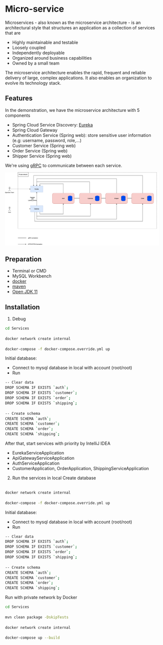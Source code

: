 # Micro-service

Microservices - also known as the microservice architecture - is an architectural style that structures an application as a collection of services that are

- Highly maintainable and testable
- Loosely coupled
- Independently deployable
- Organized around business capabilities
- Owned by a small team

The microservice architecture enables the rapid, frequent and reliable delivery of large, complex applications. It also enables an organization to evolve its technology stack.

## Features

In the demonstration, we have the microservice architecture with 5 components
- Spring Cloud Service Discovery: [Eureka](https://www.baeldung.com/spring-cloud-netflix-eureka)
- Spring Cloud Gateway
- Authentication Service (Spring web): store sensitive user information (e.g: username, password, role,...)
- Customer Service (Spring web)
- Order Service (Spring web)
- Shipper Service (Spring web)

We're using [gRPC](https://grpc.io/) to communicate between each service. 

![GitHub Logo](/images/MicroService.png)

## Preparation

- Terminal or CMD
- MySQL Workbench
- [docker](https://docs.docker.com/engine/install/)
- [maven](https://maven.apache.org/install.html)
- [Open JDK 11](https://openjdk.java.net/install/)

## Installation

1. Debug

```bash
cd Services

docker network create internal

docker-compose -f docker-compose.override.yml up
```

Initial database:
- Connect to mysql database in local with account (root/root)
- Run 
```bash
-- Clear data
DROP SCHEMA IF EXISTS `auth`;
DROP SCHEMA IF EXISTS `customer`;
DROP SCHEMA IF EXISTS `order`;
DROP SCHEMA IF EXISTS `shipping`;

-- Create schema
CREATE SCHEMA `auth`;
CREATE SCHEMA `customer`;
CREATE SCHEMA `order`;
CREATE SCHEMA `shipping`;
```

After that, start services with priority by IntelliJ IDEA
- EurekaServiceApplication
- ApiGatewayServiceApplication
- AuthServiceApplication
- CustomerApplication, OrderApplication, ShippingServiceApplication

2. Run the services in local
Create database
```bash

docker network create internal

docker-compose -f docker-compose.override.yml up

```

Initial database:
- Connect to mysql database in local with account (root/root)
- Run 
```bash
-- Clear data
DROP SCHEMA IF EXISTS `auth`;
DROP SCHEMA IF EXISTS `customer`;
DROP SCHEMA IF EXISTS `order`;
DROP SCHEMA IF EXISTS `shipping`;

-- Create schema
CREATE SCHEMA `auth`;
CREATE SCHEMA `customer`;
CREATE SCHEMA `order`;
CREATE SCHEMA `shipping`;
```

Run with private network by Docker
```bash
cd Services

mvn clean package -DskipTests

docker network create internal

docker-compose up --build
```
